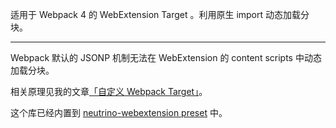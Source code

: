 适用于 Webpack 4 的 WebExtension Target 。利用原生 import 动态加载分块。

<hr class="read-more" />

Webpack 默认的 JSONP 机制无法在 WebExtension 的 content scripts 中动态加载分块。

相关原理见我的文章[「自定义 Webpack Target」](https://blog.crimx.com/2020/03/29/%E8%87%AA%E5%AE%9A%E4%B9%89-webpack-target/)。

这个库已经内置到 [neutrino-webextension preset](https://github.com/crimx/neutrino-webextension) 中。
